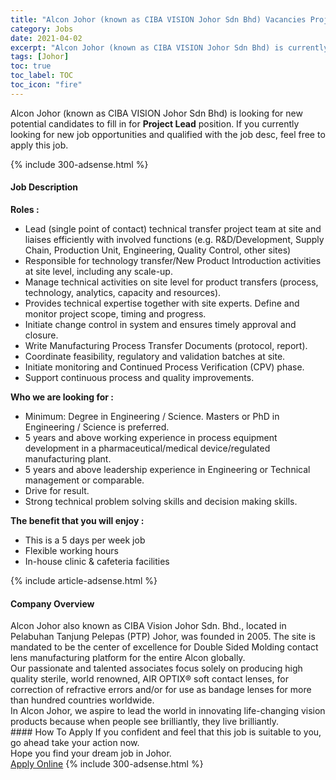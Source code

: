 ```yaml
---
title: "Alcon Johor (known as CIBA VISION Johor Sdn Bhd) Vacancies Project Lead" 
category: Jobs 
date: 2021-04-02 
excerpt: "Alcon Johor (known as CIBA VISION Johor Sdn Bhd) is currently looking for suitable person to fill in the Project Lead which based in Johor" 
tags: [Johor] 
toc: true 
toc_label: TOC 
toc_icon: "fire" 
--- 
```


<p>Alcon Johor (known as CIBA VISION Johor Sdn Bhd) is looking for new potential candidates to fill in for <b>Project Lead</b> position. If you currently looking for new job opportunities and qualified with the job desc, feel free to apply this job.
</p>{% include 300-adsense.html %} 
<div><div><h4>Job Description</h4></div><div><div><span><div><div><strong>Roles :</strong></div><ul><li>Lead (single point of contact)&#160;technical transfer project team at site and liaises efficiently with involved functions (e.g. R&amp;D/Development, Supply Chain, Production Unit, Engineering, Quality Control, other sites)</li><li>Responsible for technology transfer/New Product Introduction activities at site level, including any scale-up.</li><li>Manage technical activities on site level for product transfers (process, technology, analytics, capacity and resources).</li><li>Provides technical expertise together with site experts. Define and monitor project scope, timing and progress.</li><li>Initiate change control in system and ensures timely approval and closure.</li><li>Write Manufacturing Process Transfer Documents (protocol, report).</li><li>Coordinate feasibility, regulatory and validation batches at site.</li><li>Initiate monitoring and Continued Process Verification (CPV) phase.</li><li>Support continuous process and quality improvements.</li></ul><div><strong>Who we are looking for&#160;:</strong></div><ul><li>Minimum: Degree in Engineering / Science. Masters or PhD in Engineering / Science is preferred.</li><li>5 years and above working experience in process equipment development in a pharmaceutical/medical device/regulated manufacturing plant.</li><li>5&#160;years and above leadership experience in Engineering or Technical management or comparable.</li><li>Drive for result.</li><li>Strong technical problem solving skills and decision making skills.</li></ul><div><strong>The benefit that you will enjoy :</strong></div><ul><li>This is a 5 days per week job</li><li>Flexible working hours</li><li>In-house clinic &amp; cafeteria facilities</li></ul></div></span></div></div></div> 
{% include article-adsense.html %} 
<div><div><h4>Company Overview</h4></div><div><div><span><div><div>
	Alcon Johor also known as CIBA Vision Johor Sdn. Bhd., located in Pelabuhan Tanjung Pelepas (PTP) Johor, was founded in 2005. The site is mandated to be the center of excellence for Double Sided Molding contact lens manufacturing platform for the entire Alcon globally.</div>
<div>
	Our passionate and talented associates focus solely on producing high quality sterile, world renowned, AIR OPTIX&#174; soft contact lenses, for correction of refractive errors and/or for use as bandage lenses for more than hundred countries worldwide.</div>
<div>
	In Alcon Johor, we aspire to lead the world in innovating life-changing vision products because when people see brilliantly, they live brilliantly.</div></div></span></div></div></div> 
#### How To Apply 
If you confident and feel that this job is suitable to you, go ahead take your action now. <br/> 
Hope you find your dream job in Johor. <br/> 
<a href="https://www.jobstreet.com.my/en/job/project-lead-4523817?jobId=jobstreet-my-job-4523817&" class="btn btn--info" target="_blank" rel="nofollow noopenner">Apply Online</a> 
{% include 300-adsense.html %} 